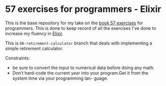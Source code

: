 # 57 exercises for programmers - Elixir

This is the base repository for my take on the [book 57 exercises](https://pragprog.com/book/bhwb/exercises-for-programmers) for programmers. This is done to keep record of all the exercises I've done to increase my fluency in [Elixir](https://elixir-lang.org).

This is `06-retirement-calculator` branch that deals with implementing a simple retirement calculator.

Constraints:

- be sure to convert the input to numerical data before doing any math.
- Don’t hard-code the current year into your program.Get it from the system time via your programming lan-
guage.
